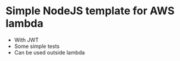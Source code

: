 # Simple NodeJS template for AWS lambda

- With JWT
- Some simple tests
- Can be used outside lambda
